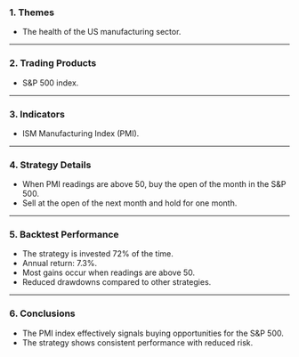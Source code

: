 ### 1. **Themes**  
- The health of the US manufacturing sector.  

---

### 2. **Trading Products**  
- S&P 500 index.  

---

### 3. **Indicators**  
- ISM Manufacturing Index (PMI).  

---

### 4. **Strategy Details**  
- When PMI readings are above 50, buy the open of the month in the S&P 500.  
- Sell at the open of the next month and hold for one month.  

---

### 5. **Backtest Performance**  
- The strategy is invested 72% of the time.  
- Annual return: 7.3%.  
- Most gains occur when readings are above 50.  
- Reduced drawdowns compared to other strategies.  

---

### 6. **Conclusions**  
- The PMI index effectively signals buying opportunities for the S&P 500.  
- The strategy shows consistent performance with reduced risk.
